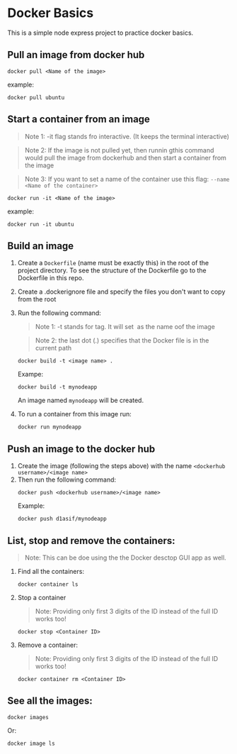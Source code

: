 # Docker Basics
This is a simple node express project to practice docker basics.

## Pull an image from docker hub
```
docker pull <Name of the image>
```
example:
```
docker pull ubuntu
```
## Start a container from an image
> Note 1: -it flag stands fro interactive. (It keeps the terminal interactive)

> Note 2: If the image is not pulled yet, then runnin gthis command would pull the image from dockerhub and then start a container from the image

> Note 3: If you want to set a name of the container use this flag: `--name <Name of the container>`
 
```
docker run -it <Name of the image>
```
example:
```
docker run -it ubuntu
```

## Build an image
1. Create a `Dockerfile` (name must be exactly this) in the root of the project directory. To see the structure of the Dockerfile go to the Dockerfile in this repo.
2. Create a .dockerignore file and specify the files you don't want to copy from the root
3. Run the following command:
   > Note 1: -t stands for tag. It will set <image name> as the name oof the image

   > Note 2: the last dot (.) specifies that the Docker file is in the current path 
   ```
   docker build -t <image name> .
   ```
   Exampe:
   ```
   docker build -t mynodeapp
   ```
   An image named `mynodeapp` will be created.
4. To run a container from this image run:
   ```
   docker run mynodeapp
   ```
## Push an image to the docker hub
1. Create the image (following the steps above) with the name `<dockerhub username>/<image name>`
2. Then run the following command:
   ```
   docker push <dockerhub username>/<image name>
   ```
   Example:
   ```
   docker push d1asif/mynodeapp
   ```

## List, stop and remove the containers:
> Note: This can be doe using the the Docker desctop GUI app as well.
1. Find all the containers:
   ```
   docker container ls
   ```
2. Stop a container
   > Note: Providing only first 3 digits of the ID instead of the full ID works too!
   ```
   docker stop <Container ID>
   ```
3. Remove a container:
   > Note: Providing only first 3 digits of the ID instead of the full ID works too!
   ```
   docker container rm <Container ID>
   ```

## See all the images:
```
docker images
```
Or:
```
docker image ls
```

